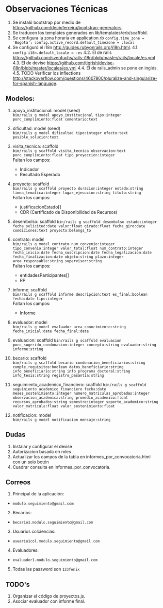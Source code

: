 Observaciones Técnicas
======================

1. Se instaló bootstrap por medio de https://github.com/decioferreira/bootstrap-generators.
2. Se traducen los templates generados en lib/templates/erb/scaffold.
3. Se configura la zona horaria en application.rb `config.time_zone = 'Bogota'; config.active_record.default_timezone = :local`
4. Se configuró el i18n http://guides.rubyonrails.org/i18n.html.
   4.1. `config.i18n.default_locale = :es`
   4.2. El de rails https://github.com/svenfuchs/rails-i18n/blob/master/rails/locale/es.yml
   4.3. El de devise https://github.com/tigrish/devise-i18n/blob/master/locales/es.yml
   4.4. El de rails_admin se pone en inglés.
   4.5. TODO Verificar los inflections http://stackoverflow.com/questions/4607800/pluralize-and-singularize-for-spanish-language.

Modelos:
--------

1. apoyo_institucional: model (seed)  
  `bin/rails g model apoyo_institucional tipo:integer porc_cumplimiento:float comentario:text`

2. dificultad: model (seed)  
  `bin/rails g model dificultad tipo:integer efecto:text posible_solucion:text`

3. visita_tecnica: scaffold  
  `bin/rails g scaffold visita_tecnica observacion:text porc_cumplimiento:float tipo_proyeccion:integer`  
  Faltan los campos:
    * Indicador
    * Resultado Esperado

4. proyecto: scaffold  
  `bin/rails g scaffold proyecto duracion:integer estado:string linea_tematica:integer lugar_ejecucion:string titulo:string`  
  Faltan los campos:
    * justificacionEstado[]
    * CDR (Certificado de Disponibilidad de Recursos)

5. desembolso: scaffold
  `bin/rails g scaffold desembolso estado:integer fecha_solicitud:date valor:float girado:float fecha_giro:date condiciones:text proyecto:belongs_to`

6. contrato: model  
  `bin/rails g model contrato num_convenio:integer tipo_convenio:integer valor_total:float num_contrato:integer fecha_inicio:date fecha_suscripcion:date fecha_legalizacion:date fecha_finalizacion:date objeto:string plazo:integer area_responsable:string supervisor:string`  
  Faltan los campos:  
    * entidadesParticipantes[]  
    * RP  

7. informe: scaffold  
  `bin/rails g scaffold informe descripcion:text es_final:boolean fecha:date tipo:integer`  
  Faltan los campos:  
    * Informe

8. evaluador: model  
  `bin/rails g model evaluador area_conocimiento:string fecha_inicial:date fecha_final:date`  

9. evaluacion: scaffold
  `bin/rails g scaffold evaluacion porc_sugerido_condonacion:integer concepto:string evaluador:string informe:string`

10. becario: scaffold  
  `bin/rails g scaffold becario condonacion_beneficiarios:string cumple_requisitos:boolean datos_beneficiario:string info_beneficiario:string info_programa_doctoral:string info_tesis:string registro_pasantia:string`  

11. seguimiento_academico_financiero: scaffold
  `bin/rails g scaffold seguimiento_academico_financiero fecha:date meses_sostenimiento:integer numero_matriculas_aprobadas:integer observacion_academica:string promedio_academico:float recursos_aprobados:string semestre:integer soporte_academico:string valor_matricula:float valor_sostenimiento:float`

12. notificacion: model  
   `bin/rails g model notificacion mensaje:string`


Dudas
-----

1. Instalar y configurar el devise
2. Autorizacion basada en roles
3. Actualizar los campos de la tabla en informes_por_convocatoria.html con un solo botón
4. Cuadrar consulta en informes_por_convocatoria.

Correos
-------

1. Principal de la aplicación:
* `modulo.seguimiento@gmail.com`
2. Becarios:  
* `becario1.modulo.seguimiento@gmail.com`
3. Usuarios colciencias:
* `usuario1col.modulo.seguimiento@gmail.com`
4. Evaluadores:  
  * `evaluador1.modulo.seguimiento@gmail.com`
5. Todas las password son `123fenix`

TODO's
---------

1. Organizar el código de proyectos.js.
2. Asociar evaluador con informe final.

